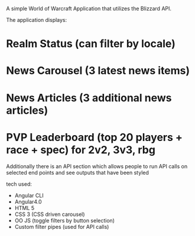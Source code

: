 A simple World of Warcraft Application that utilizes the Blizzard API.

The application displays:

# Realm Status (can filter by locale)
# News Carousel (3 latest news items)
# News Articles (3 additional news articles)
# PVP Leaderboard (top 20 players + race + spec) for 2v2, 3v3, rbg

Additionally there is an API section which allows people to run API calls on selected end points and see outputs that have been styled

tech used:

* Angular CLI
* Angular4.0
* HTML 5
* CSS 3 (CSS driven carousel)
* OO JS (toggle filters by button selection)
* Custom filter pipes (used for API calls)
